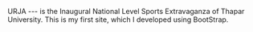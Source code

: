  
URJA --- is the Inaugural National Level Sports Extravaganza of Thapar University.
This is my first site, which I developed using BootStrap.
